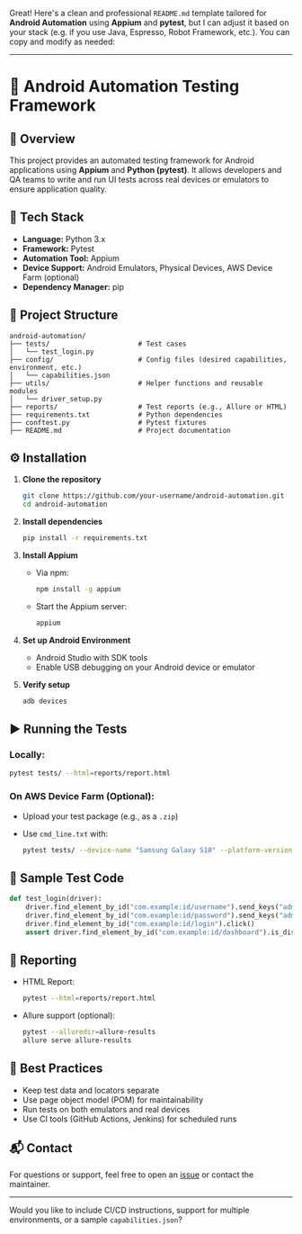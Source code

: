 Great! Here's a clean and professional `README.md` template tailored for **Android Automation** using **Appium** and **pytest**, but I can adjust it based on your stack (e.g. if you use Java, Espresso, Robot Framework, etc.). You can copy and modify as needed:

---

# 🤖 Android Automation Testing Framework

## 📌 Overview

This project provides an automated testing framework for Android applications using **Appium** and **Python (pytest)**. It allows developers and QA teams to write and run UI tests across real devices or emulators to ensure application quality.

## 🧰 Tech Stack

* **Language:** Python 3.x
* **Framework:** Pytest
* **Automation Tool:** Appium
* **Device Support:** Android Emulators, Physical Devices, AWS Device Farm (optional)
* **Dependency Manager:** pip

## 📁 Project Structure

```
android-automation/
├── tests/                      # Test cases
│   └── test_login.py
├── config/                     # Config files (desired capabilities, environment, etc.)
│   └── capabilities.json
├── utils/                      # Helper functions and reusable modules
│   └── driver_setup.py
├── reports/                    # Test reports (e.g., Allure or HTML)
├── requirements.txt            # Python dependencies
├── conftest.py                 # Pytest fixtures
├── README.md                   # Project documentation
```

## ⚙️ Installation

1. **Clone the repository**

   ```bash
   git clone https://github.com/your-username/android-automation.git
   cd android-automation
   ```

2. **Install dependencies**

   ```bash
   pip install -r requirements.txt
   ```

3. **Install Appium**

   * Via npm:

     ```bash
     npm install -g appium
     ```
   * Start the Appium server:

     ```bash
     appium
     ```

4. **Set up Android Environment**

   * Android Studio with SDK tools
   * Enable USB debugging on your Android device or emulator

5. **Verify setup**

   ```bash
   adb devices
   ```

## ▶️ Running the Tests

### Locally:

```bash
pytest tests/ --html=reports/report.html
```

### On AWS Device Farm (Optional):

* Upload your test package (e.g., as a `.zip`)
* Use `cmd_line.txt` with:

  ```bash
  pytest tests/ --device-name "Samsung Galaxy S10" --platform-version "10"
  ```

## 🧪 Sample Test Code

```python
def test_login(driver):
    driver.find_element_by_id("com.example:id/username").send_keys("admin")
    driver.find_element_by_id("com.example:id/password").send_keys("admin123")
    driver.find_element_by_id("com.example:id/login").click()
    assert driver.find_element_by_id("com.example:id/dashboard").is_displayed()
```

## 📄 Reporting

* HTML Report:

  ```bash
  pytest --html=reports/report.html
  ```
* Allure support (optional):

  ```bash
  pytest --alluredir=allure-results
  allure serve allure-results
  ```

## 🧠 Best Practices

* Keep test data and locators separate
* Use page object model (POM) for maintainability
* Run tests on both emulators and real devices
* Use CI tools (GitHub Actions, Jenkins) for scheduled runs

## 📬 Contact

For questions or support, feel free to open an [issue](https://github.com/your-username/android-automation/issues) or contact the maintainer.

---

Would you like to include CI/CD instructions, support for multiple environments, or a sample `capabilities.json`?
